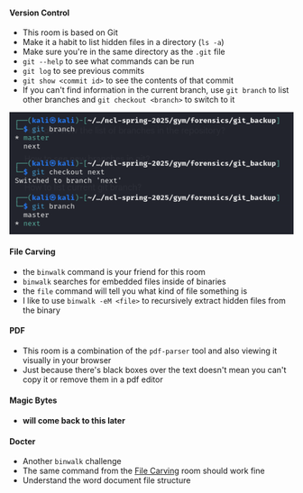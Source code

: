 #### Version Control
* This room is based on Git
* Make it a habit to list hidden files in a directory (`ls -a`)
* Make sure you're in the same directory as the `.git` file
* `git --help` to see what commands can be run
* `git log` to see previous commits
* `git show <commit id>` to see the contents of that commit
* If you can't find information in the current branch, use `git branch` to list other branches and `git checkout <branch>` to switch to it

![](images/git-branches.png)

#### File Carving
* the `binwalk` command is your friend for this room
* `binwalk` searches for embedded files inside of binaries
* the `file` command will tell you what kind of file something is
* I like to use `binwalk -eM <file>` to recursively extract hidden files from the binary

#### PDF
* This room is a combination of the `pdf-parser` tool and also viewing it visually in your browser
* Just because there's black boxes over the text doesn't mean you can't copy it or remove them in a pdf editor

#### Magic Bytes
* #### will come back to this later

#### Docter
* Another `binwalk` challenge
* The same command from the [File Carving](#File%20Carving) room should work fine
* Understand the word document file structure